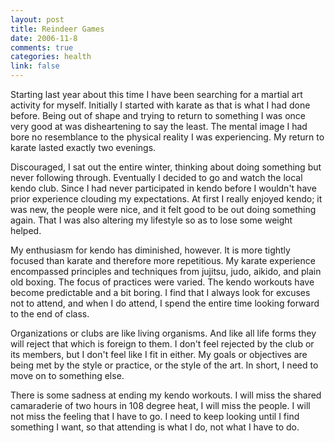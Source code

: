 ```yaml
--- 
layout: post
title: Reindeer Games
date: 2006-11-8
comments: true
categories: health
link: false
---
```

Starting last year about this time I have been searching for a martial art activity for myself. Initially I started with karate as that is what I had done before. Being out of shape and trying to return to something I was once very good at was disheartening to say the least. The mental image I had bore no resemblance to the physical reality I was experiencing. My return to karate lasted exactly two evenings.

Discouraged, I sat out the entire winter, thinking about doing something but never following through. Eventually I decided to go and watch the local kendo club. Since I had never participated in kendo before I wouldn't have prior experience clouding my expectations. At first I really enjoyed kendo; it was new, the people were nice, and it felt good to be out doing something again. That I was also altering my lifestyle so as to lose some weight helped.

My enthusiasm for kendo has diminished, however. It is more tightly focused than karate and therefore more repetitious. My karate experience encompassed principles and techniques from jujitsu, judo, aikido, and plain old boxing. The focus of practices were varied. The kendo workouts have become predictable and a bit boring. I find that I always look for excuses not to attend, and when I do attend, I spend the entire time looking forward to the end of class.

Organizations or clubs are like living organisms. And like all life forms they will reject that which is foreign to them. I don't feel rejected by the club or its members, but I don't feel like I fit in either. My goals or objectives are being met by the style or practice, or the style of the art. In short, I need to move on to something else.

There is some sadness at ending my kendo workouts. I will miss the shared camaraderie of two hours in 108 degree heat, I will miss the people. I will not miss the feeling that I have to go. I need to keep looking until I find something I want, so that attending is what I do, not what I have to do.
